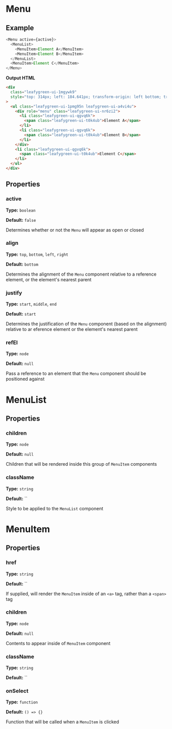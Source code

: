 # Menu

## Example

```js
<Menu active={active}>
  <MenuList>
    <MenuItem>Element A</MenuItem>
    <MenuItem>Element B</MenuItem>
  </MenuList>
  <MenuItem>Element C</MenuItem>
</Menu>
```

**Output HTML**

```html
<div
  class="leafygreen-ui-1mgywk9"
  style="top: 314px; left: 184.641px; transform-origin: left bottom; transform: translate3d(0px, 0px, 0px) scale(1); opacity: 1;"
>
  <ul class="leafygreen-ui-1pmg95n leafygreen-ui-a4vi4u">
    <div role="menu" class="leafygreen-ui-nr6zi2">
      <li class="leafygreen-ui-qgvq6k">
        <span class="leafygreen-ui-t0k4ub">Element A</span>
      </li>
      <li class="leafygreen-ui-qgvq6k">
        <span class="leafygreen-ui-t0k4ub">Element B</span>
      </li>
    </div>
    <li class="leafygreen-ui-qgvq6k">
      <span class="leafygreen-ui-t0k4ub">Element C</span>
    </li>
  </ul>
</div>
```

## Properties

### active

**Type:** `boolean`

**Default:** `false`

Determines whether or not the `Menu` will appear as open or closed

### align

**Type:** `top`, `bottom`, `left`, `right`

**Default:** `bottom`

Determines the alignment of the `Menu` component relative to a reference element, or the element's nearest parent

### justify

**Type:** `start`, `middle`, `end`

**Default:** `start`

Determines the justification of the `Menu` component (based on the alignment) relative to ar eference element or the element's nearest parent

### refEl

**Type:** `node`

**Default:** `null`

Pass a reference to an element that the `Menu` component should be positioned against

# MenuList

## Properties

### children

**Type:** `node`

**Default:** `null`

Children that will be rendered inside this group of `MenuItem` components

### className

**Type:** `string`

**Default:** ``

Style to be applied to the `MenuList` component

# MenuItem

## Properties

### href

**Type:** `string`

**Default:** ``

If supplied, will render the `MenuItem` inside of an `<a>` tag, rather than a `<span>` tag

### children

**Type:** `node`

**Default:** `null`

Contents to appear inside of `MenuItem` component

### className

**Type:** `string`

**Default:** ``

### onSelect

**Type:** `function`

**Default:** `() => {}`

Function that will be called when a `MenuItem` is clicked
